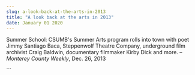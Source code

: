 ```yaml
---
slug: a-look-back-at-the-arts-in-2013
title: "A look back at the arts in 2013"
date: January 01 2020
---
```


 
<p>
  Summer School: CSUMB's Summer Arts program rolls into town with poet Jimmy
  Santiago Baca, Steppenwolf Theatre Company, underground film archivist Craig
  Baldwin, documentary filmmaker Kirby Dick and more. –
  <em>Monterey County Weekly</em>, Dec. 26, 2013
</p>
```
